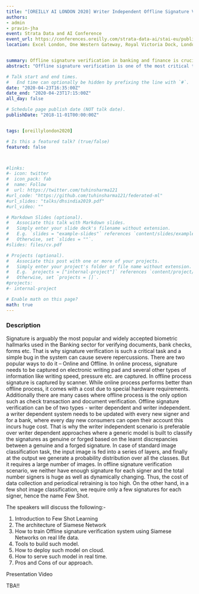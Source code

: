 ```yaml
---
title: "[OREILLY AI LONDON 2020] Writer Independent Offline Signature Verification in Banks using Few Shot Learning."
authors:
- admin
- pravin-jha
event: Strata Data and AI Conference
event_url: https://conferences.oreilly.com/strata-data-ai/stai-eu/public/schedule/detail/82680
location: Excel London, One Western Gateway, Royal Victoria Dock, London, E16 1XL, UK


summary: Offline signature verification in banking and finance is crucial yet challenging, especially in writer-independent cases, where detecting subtle differences between genuine and forged signatures is vital.
abstract: "Offline signature verification is one of the most critical tasks in traditional banking and financial industries. The unique challenge is to detect subtle but crucial differences between genuine and forged signatures. This verification task is even more challenging in writer independent scenarios, which is undeniably fiscal to most of the use cases."

# Talk start and end times.
#   End time can optionally be hidden by prefixing the line with `#`.
date: "2020-04-23T16:35:00Z"
date_end: "2020-04-23T17:15:00Z"
all_day: false

# Schedule page publish date (NOT talk date).
publishDate: "2018-11-01T00:00:00Z"


tags: [oreillylondon2020]

# Is this a featured talk? (true/false)
featured: false



#links:
#- icon: twitter
#  icon_pack: fab
#  name: Follow
#  url: https://twitter.com/tuhinsharma121
#url_code: "https://github.com/tuhinsharma121/federated-ml"
#url_slides: "talks/dhsindia2019.pdf"
#url_video: ""

# Markdown Slides (optional).
#   Associate this talk with Markdown slides.
#   Simply enter your slide deck's filename without extension.
#   E.g. `slides = "example-slides"` references `content/slides/example-slides.md`.
#   Otherwise, set `slides = ""`.
#slides: files/cv.pdf

# Projects (optional).
#   Associate this post with one or more of your projects.
#   Simply enter your project's folder or file name without extension.
#   E.g. `projects = ["internal-project"]` references `content/project/deep-learning/index.md`.
#   Otherwise, set `projects = []`.
#projects:
#- internal-project

# Enable math on this page?
math: true
---
```


<h3>Description</h3>

Signature is arguably the most popular and widely accepted biometric hallmarks used in the Banking sector for verifying documents, bank checks, forms etc. That is why signature verification is such a critical task and a simple bug in the system can cause severe repercussions. There are two popular ways to do it – Online and Offline. In online process, signature needs to be captured on electronic writing pad and several other types of information like writing speed, pressure etc. are captured. In offline process signature is captured by scanner. While online process performs better than offline process, it comes with a cost due to special hardware requirements. Additionally there are many cases where offline process is the only option such as check transaction and document verification. Offline signature verification can be of two types -  writer dependent and writer independent. a writer dependent system needs to be updated with every new signer and for a bank, where every day new consumers can open their account this incurs huge cost. That is why the writer independent scenario is preferable over writer dependent approaches where a generic model is built to classify the signatures as genuine or forged based on the learnt discrepancies between a genuine and a forged signature. 
In case of standard image classification task, the input image is fed into a series of layers, and finally at the output we generate a probability distribution over all the classes. But it requires a large number of images. In offline signature verification scenario, we neither have enough signature for each signer and the total number signers is huge as well as dynamically changing. Thus, the cost of data collection and periodical retraining is too high. On the other hand, in a few shot image classification, we require only a few signatures for each signer, hence the name Few Shot.

The speakers will discuss the following:-
    
1. Introduction to Few Shot Learning
2. The architecture of Siamese Network
3. How to train Offline signature verification system using Siamese Networks on real life data.
4. Tools to build such model.
5. How to deploy such model on cloud.
6. How to serve such model in real time.
7. Pros and Cons of our approach.

<p>Presentation Video </p>



TBA!!